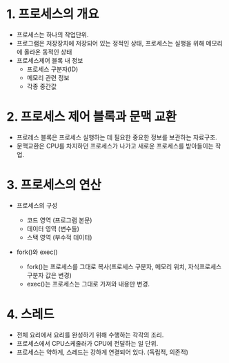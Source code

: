 # 1. 프로세스의 개요

* 프로세스는 하나의 작업단위.
* 프로그램은 저장장치에 저장되어 있는 정적인 상태, 프로세스는 실행을 위해 메모리에 올라온 동적인 상태
* 프로세스제어 블록 내 정보
  * 프로세스 구분자(ID)
  * 메모리 관련 정보
  * 각종 중간값

# 2. 프로세스 제어 블록과 문맥 교환

* 프로레스 블록은 프로세스 실행하는 데 필요한 중요한 정보를 보관하는 자료구조.
* 문맥교환은 CPU를 차지하던 프로세스가 나가고 새로운 프로세스를 받아들이는 작업.

# 3. 프로세스의 연산

* 프로세스의 구성
  * 코드 영역 (프로그램 본문)
  * 데이터 영역 (변수들)
  * 스택 영역 (부수적 데이터)

* fork()와 exec()
  * fork()는 프로세스를 그대로 복사(프로세스 구분자, 메모리 위치, 자식프로세스 구분자 값은 변경)
  * exec()는 프로세스는 그대로 가져와 내용만 변경.

# 4. 스레드

* 전체 요리에서 요리를 완성하기 위해 수행하는 각각의 조리.
* 프로세스에서 CPU스케줄러가 CPU에 전달하는 일 단위.
* 프로세스는 약하게, 스레드는 강하게 연결되어 있다. (독립적, 의존적)